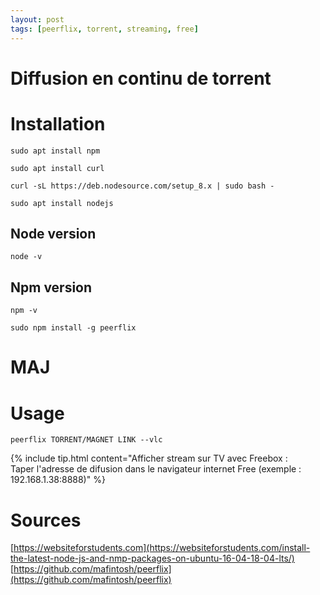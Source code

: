 ```yaml
---
layout: post
tags: [peerflix, torrent, streaming, free]
---
```

# Diffusion en continu de torrent

# Installation
```
sudo apt install npm
```
```
sudo apt install curl
```
```
curl -sL https://deb.nodesource.com/setup_8.x | sudo bash -
```
```
sudo apt install nodejs
```
## Node version
```
node -v
```
## Npm version
```
npm -v
```
```
sudo npm install -g peerflix
```
# MAJ
# Usage
```
peerflix TORRENT/MAGNET LINK --vlc
```
{% include tip.html content="Afficher stream sur TV avec Freebox :<br/>Taper l'adresse de difusion dans le navigateur internet Free (exemple : 192.168.1.38:8888)" %}

# Sources
[https://websiteforstudents.com](https://websiteforstudents.com/install-the-latest-node-js-and-nmp-packages-on-ubuntu-16-04-18-04-lts/)
[https://github.com/mafintosh/peerflix](https://github.com/mafintosh/peerflix)
